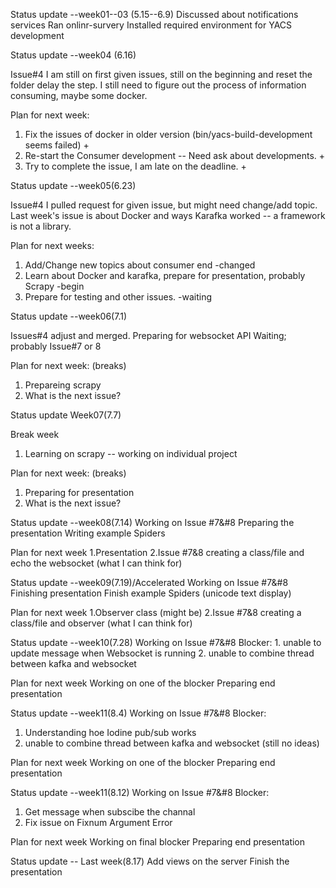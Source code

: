 Status update  --week01--03 (5.15--6.9)
Discussed about notifications services
Ran onlinr-survery 
Installed required environment for YACS development

Status update  --week04 (6.16)

Issue#4
I am still on first given issues, still on the beginning and reset the folder delay the step.
I still need to figure out the process of information consuming, maybe some docker.

Plan for next week:
1. Fix the issues of docker in older version (bin/yacs-build-development seems failed) +
2. Re-start the Consumer development -- Need ask about developments. +
3. Try to complete the issue, I am late on the deadline. +

Status update --week05(6.23)

Issue#4 
I pulled request for given issue, but might need change/add topic.
Last week's issue is about Docker and ways Karafka worked -- a framework is not a library.

Plan for next weeks:
1. Add/Change new topics about consumer end -changed
2. Learn about Docker and karafka, prepare for presentation, probably Scrapy -begin
3. Prepare for testing and other issues. -waiting 

Status update --week06(7.1)

Issues#4 adjust and merged.
Preparing for websocket API
Waiting; probably Issue#7 or 8

Plan for next week: (breaks)
1. Prepareing scrapy 
2. What is the next issue?

Status update Week07(7.7)

Break week 
1. Learning on scrapy -- working on individual project 

Plan for next week: (breaks)
1. Preparing for presentation
2. What is the next issue?

Status update --week08(7.14)
Working on Issue #7&#8
Preparing the presentation 
Writing example Spiders

Plan for next week
1.Presentation
2.Issue #7&8 creating a class/file and echo the websocket (what I can think for) 

Status update --week09(7.19)/Accelerated 
Working on Issue #7&#8
Finishing presentation 
Finish example Spiders (unicode text display)

Plan for next week
1.Observer class (might be)
2.Issue #7&8 creating a class/file and observer (what I can think for) 

Status update --week10(7.28)
Working on Issue #7&#8
Blocker: 1. unable to update message when Websocket is running
2. unable to combine thread between kafka and websocket

Plan for next week
Working on one of the blocker
Preparing end presentation 

Status update --week11(8.4)
Working on Issue #7&#8
Blocker: 
1. Understanding hoe Iodine pub/sub works
2. unable to combine thread between kafka and websocket (still no ideas)

Plan for next week
Working on one of the blocker
Preparing end presentation 

Status update --week11(8.12)
Working on Issue #7&#8
Blocker: 
1. Get message when subscibe the channal
2. Fix issue on Fixnum Argument Error

Plan for next week
Working on final blocker
Preparing end presentation 

Status update -- Last week(8.17)
Add views on the server
Finish the presentation 
